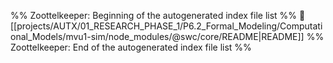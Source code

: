 %% Zoottelkeeper: Beginning of the autogenerated index file list  %%
📄 [[projects/AUTX/01_RESEARCH_PHASE_1/P6.2_Formal_Modeling/Computational_Models/mvu1-sim/node_modules/@swc/core/README|README]]
%% Zoottelkeeper: End of the autogenerated index file list  %%
